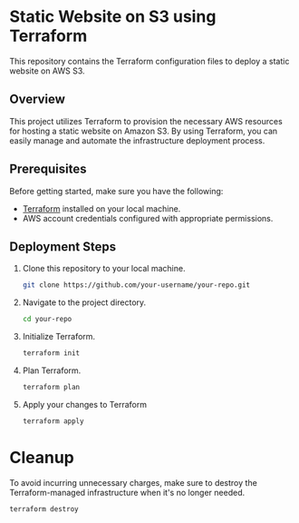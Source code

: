 # Static Website on S3 using Terraform

This repository contains the Terraform configuration files to deploy a static website on AWS S3.

## Overview

This project utilizes Terraform to provision the necessary AWS resources for hosting a static website on Amazon S3. By using Terraform, you can easily manage and automate the infrastructure deployment process.

## Prerequisites

Before getting started, make sure you have the following:

- [Terraform](https://www.terraform.io/) installed on your local machine.
- AWS account credentials configured with appropriate permissions.

## Deployment Steps

1. Clone this repository to your local machine.
   ```bash
   git clone https://github.com/your-username/your-repo.git
   
2. Navigate to the project directory.
   ```bash
   cd your-repo

3. Initialize Terraform.
   ```bash
   terraform init

4. Plan Terraform.
   ```bash
   terraform plan

5. Apply your changes to Terraform
   ```bash
   terraform apply
   
# Cleanup

  To avoid incurring unnecessary charges, make sure to destroy the Terraform-managed infrastructure when it's no longer needed.
  ```bash
  terraform destroy


